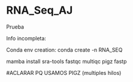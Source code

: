 # RNA_Seq_AJ
Prueba

Info incompleta:

Conda env creation:
conda create -n RNA_SEQ

mamba install sra-tools fastqc multiqc pigz fastp


#ACLARAR PQ USAMOS PIGZ (multiples hilos)

